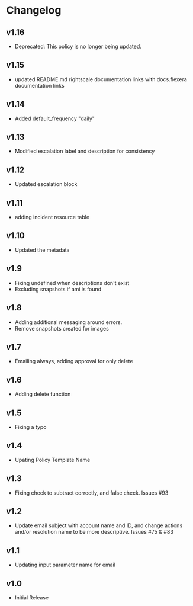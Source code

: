 # Changelog

## v1.16

- Deprecated: This policy is no longer being updated.

## v1.15

- updated README.md rightscale documentation links with docs.flexera documentation links

## v1.14

- Added default_frequency "daily"

## v1.13

- Modified escalation label and description for consistency

## v1.12

- Updated escalation block

## v1.11

- adding incident resource table

## v1.10

- Updated the metadata

## v1.9

- Fixing undefined when descriptions don't exist
- Excluding snapshots if ami is found

## v1.8

- Adding additional messaging around errors.
- Remove snapshots created for images

## v1.7

- Emailing always, adding approval for only delete

## v1.6

- Adding delete function

## v1.5

- Fixing a typo

## v1.4

- Upating Policy Template Name

## v1.3

- Fixing check to subtract correctly, and false check. Issues #93

## v1.2

- Update email subject with account name and ID, and change actions and/or resolution name to be more descriptive. Issues #75 & #83

## v1.1

- Updating input parameter name for email

## v1.0

- Initial Release

